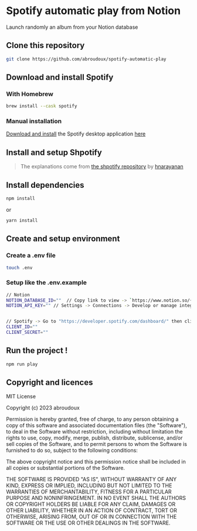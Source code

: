 # Spotify automatic play from Notion

Launch randomly an album from your Notion database

## Clone this repository

```bash
git clone https://github.com/abroudoux/spotify-automatic-play
```

## Download and install Spotify 

### With Homebrew

```bash
brew install --cask spotify
```

### Manual installation

[Download and install](http://www.spotify.com/download) the Spotify
desktop application [here](http://www.spotify.com/download)


## Install and setup Shpotify

> The explanations come from [the shpotify repository](https://github.com/hnarayanan/shpotify) by [hnarayanan](https://github.com/hnarayanan)

## Install dependencies

```bash
npm install
```
or 

```bash
yarn install
```

## Create and setup environment

### Create a .env file

```bash
touch .env
```

### Setup like the .env.example

```bash
// Notion
NOTION_DATABASE_ID=""  // Copy link to view -> `https://www.notion.so/{notion_database_id}?v`
NOTION_API_KEY="" // Settings -> Connections -> Develop or manage integration -> New connection -> Start with 'secret_' 


// Spotify -> Go to "https://developer.spotify.com/dashboard/" then click to 'Create a new Application'
CLIENT_ID=""
CLIENT_SECRET=""
```

## Run the project !

```bash
npm run play
```

## Copyright and licences

MIT License

Copyright (c) 2023 abroudoux

Permission is hereby granted, free of charge, to any person obtaining a copy
of this software and associated documentation files (the "Software"), to deal
in the Software without restriction, including without limitation the rights
to use, copy, modify, merge, publish, distribute, sublicense, and/or sell
copies of the Software, and to permit persons to whom the Software is
furnished to do so, subject to the following conditions:

The above copyright notice and this permission notice shall be included in all
copies or substantial portions of the Software.

THE SOFTWARE IS PROVIDED "AS IS", WITHOUT WARRANTY OF ANY KIND, EXPRESS OR
IMPLIED, INCLUDING BUT NOT LIMITED TO THE WARRANTIES OF MERCHANTABILITY,
FITNESS FOR A PARTICULAR PURPOSE AND NONINFRINGEMENT. IN NO EVENT SHALL THE
AUTHORS OR COPYRIGHT HOLDERS BE LIABLE FOR ANY CLAIM, DAMAGES OR OTHER
LIABILITY, WHETHER IN AN ACTION OF CONTRACT, TORT OR OTHERWISE, ARISING FROM,
OUT OF OR IN CONNECTION WITH THE SOFTWARE OR THE USE OR OTHER DEALINGS IN THE
SOFTWARE.
